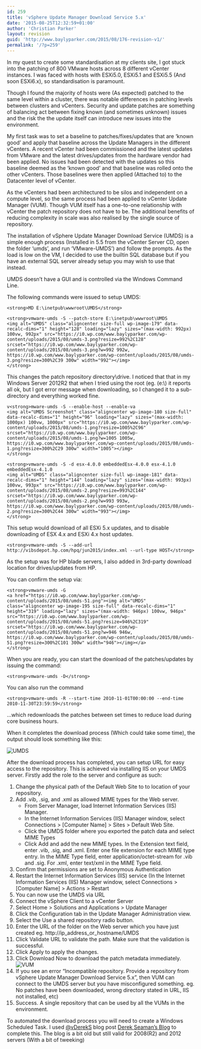 ```yaml
---
id: 259
title: 'vSphere Update Manager Download Service 5.x'
date: '2015-08-25T12:32:59+01:00'
author: 'Christian Parker'
layout: revision
guid: 'http://www.baylyparker.com/2015/08/176-revision-v1/'
permalink: '/?p=259'
---
```


In my quest to create some standardisation at my clients site, I got stuck into the patching of 800 VMware hosts across 8 different vCenter instances. I was faced with hosts with ESXi5.0, ESXi5.1 and ESXi5.5 (And soon ESXi6.x), so standardisation is paramount.

Though I found the majority of hosts were (As expected) patched to the same level within a cluster, there was notable differences in patching levels between clusters and vCenters. Security and update patches are something of balancing act between fixing known (and sometimes unknown) issues and the risk the the update itself can introduce new issues into the environment.

My first task was to set a baseline to patches/fixes/updates that are ‘known good’ and apply that baseline across the Update Managers in the different vCenters. A recent vCenter had been commissioned and the latest updates from VMware and the latest drives/updates from the hardware vendor had been applied. No issues had been detected with the updates so this baseline deemed as the ‘known good’ and that baseline was rolled onto the other vCenters. Those baselines were then applied (Attached to) to the Datacenter level of vCenter.

As the vCenters had been architectured to be silos and independent on a compute level, so the same process had been applied to vCenter Update Manager (VUM). Though VUM itself has a one-to-one relationship with vCenter the patch repository does not have to be. The additional benefits of reducing complexity in scale was also realised by the single source of repository.

The installation of vSphere Update Manager Download Service (UMDS) is a simple enough process (Installed in 5.5 from the vCenter Server CD, open the folder ‘umds’, and run ‘VMware-UMDS’) and follow the prompts. As the load is low on the VM, I decided to use the builtin SQL database but if you have an external SQL server already setup you may wish to use that instead.

UMDS doesn’t have a GUI and is controlled via the Windows Command Line.

The following commands were issued to setup UMDS:

```
<strong>MD E:\inetpub\wwwroot\UMDS</strong>
```

```
<strong>vmware-umds -S --patch-store E:\inetpub\wwwroot\UMDS
<img alt="UMDS" class="aligncenter size-full wp-image-179" data-recalc-dims="1" height="128" loading="lazy" sizes="(max-width: 992px) 100vw, 992px" src="https://i0.wp.com/www.baylyparker.com/wp-content/uploads/2015/08/umds-3.png?resize=992%2C128" srcset="https://i0.wp.com/www.baylyparker.com/wp-content/uploads/2015/08/umds-3.png?w=992 992w, https://i0.wp.com/www.baylyparker.com/wp-content/uploads/2015/08/umds-3.png?resize=300%2C39 300w" width="992"></img>
</strong>
```

This changes the patch repository directory\\drive. I noticed that that in my Windows Server 2012R2 that when I tried using the root (eg. (e:\\) it reports all ok, but I got error message when downloading, so I changed it to a sub-directory and everything worked fine.

```
v<strong>mware-umds -S --enable-host --enable-va
<img alt="UMDS Screenshot" class="aligncenter wp-image-180 size-full" data-recalc-dims="1" height="96" loading="lazy" sizes="(max-width: 1000px) 100vw, 1000px" src="https://i0.wp.com/www.baylyparker.com/wp-content/uploads/2015/08/umds-1.png?resize=1005%2C96" srcset="https://i0.wp.com/www.baylyparker.com/wp-content/uploads/2015/08/umds-1.png?w=1005 1005w, https://i0.wp.com/www.baylyparker.com/wp-content/uploads/2015/08/umds-1.png?resize=300%2C29 300w" width="1005"></img>
</strong>
```

```
<strong>vmware-umds -S -d esx-4.0.0 embeddedEsx-4.0.0 esx-4.1.0 embeddedEsx-4.1.0
<img alt="UMDS" class="aligncenter size-full wp-image-181" data-recalc-dims="1" height="144" loading="lazy" sizes="(max-width: 993px) 100vw, 993px" src="https://i0.wp.com/www.baylyparker.com/wp-content/uploads/2015/08/umds-2.png?resize=993%2C144" srcset="https://i0.wp.com/www.baylyparker.com/wp-content/uploads/2015/08/umds-2.png?w=993 993w, https://i0.wp.com/www.baylyparker.com/wp-content/uploads/2015/08/umds-2.png?resize=300%2C44 300w" width="993"></img>
</strong>
```

This setup would download of all ESXi 5.x updates, and to disable downloading of ESX 4.x and ESXi 4.x host updates.

```
<strong>vmware-umds -S --add-url http://vibsdepot.hp.com/hpq/jun2015/index.xml --url-type HOST</strong>
```

As the setup was for HP blade servers, I also added in 3rd-party download location for drives/updates from HP.

You can confirm the setup via:

```
<strong>vmware-umds -G
<a href="https://i0.wp.com/www.baylyparker.com/wp-content/uploads/2015/08/umds-51.png"><img alt="UMDS" class="aligncenter wp-image-195 size-full" data-recalc-dims="1" height="319" loading="lazy" sizes="(max-width: 946px) 100vw, 946px" src="https://i0.wp.com/www.baylyparker.com/wp-content/uploads/2015/08/umds-51.png?resize=946%2C319" srcset="https://i0.wp.com/www.baylyparker.com/wp-content/uploads/2015/08/umds-51.png?w=946 946w, https://i0.wp.com/www.baylyparker.com/wp-content/uploads/2015/08/umds-51.png?resize=300%2C101 300w" width="946"></img></a>
</strong>
```

When you are ready, you can start the download of the patches/updates by issuing the command:

```
<strong>vmware-umds -D</strong>
```

You can also run the command

```
<strong>vmware-umds -R --start-time 2010-11-01T00:00:00 --end-time 2010-11-30T23:59:59</strong>
```

…which redownloads the patches between set times to reduce load during core business hours.

When it completes the download process (Which could take some time), the output should look something like this:

![UMDS](https://i0.wp.com/www.baylyparker.com/wp-content/uploads/2015/08/umds-4-e1438932460641.png?resize=675%2C128)

After the download process has completed, you can setup URL for easy access to the repository. This is achieved via installing IIS on your UMDS server. Firstly add the role to the server and configure as such:

1. Change the physical path of the Default Web Site to to location of your repository.
2. Add .vib, .sig, and .xml as allowed MIME types for the Web server. 
    - From Server Manager, load Internet Information Services (IIS) Manager.
    - In the Internet Information Services (IIS) Manager window, select Connections &gt; \[Computer Name\] &gt; Sites &gt; Default Web Site.
    - Click the UMDS folder where you exported the patch data and select MIME Types
    - Click Add and add the new MIME types. In the Extension text field, enter .vib, .sig, and .xml. Enter one file extension for each MIME type entry. In the MIME Type field, enter application/octet-stream for .vib and .sig. For .xml, enter text/xml in the MIME Type field.
3. Confirm that permissions are set to Anonymous Authentication
4. Restart the Internet Information Services (IIS) service (In the Internet Information Services (IIS) Manager window, select Connections &gt; \[Computer Name\] &gt; Actions &gt; Restart
5. You can now use the UMDS via URL
6. Connect the vSphere Client to a vCenter Server
7. Select Home &gt; Solutions and Applications &gt; Update Manager
8. Click the Configuration tab in the Update Manager Administration view.
9. Select the Use a shared repository radio button.
10. Enter the URL of the folder on the Web server which you have just created eg. http://ip\_address\_or\_hostname/UMDS
11. Click Validate URL to validate the path. Make sure that the validation is successful.
12. Click Apply to apply the changes.
13. Click Download Now to download the patch metadata immediately.![VUM](https://i0.wp.com/www.baylyparker.com/wp-content/uploads/2015/08/VUM-Conected.png?resize=790%2C429)
14. If you see an error “Incompatible repository. Provide a repository from vSphere Update Manager Download Service 5.x”, then VUM can connect to the UMDS server but you have misconfigured something. eg. No patches have been downloaded, wrong directory stated in URL, IIS not installed, etc)
15. Success. A single repository that can be used by all the VUMs in the environment.

To automated the download process you will need to create a Windows Scheduled Task. I used [@<span class="u-linkComplex-target">vDerekS</span>](https://twitter.com/vDerekS) blog post [Derek Seaman’s Blog](http://www.derekseaman.com/2011/11/schedule-vmware-umds-downloads-with.html) to complete this. The blog is a bit old but still valid for 2008(R2) and 2012 servers (With a bit of tweeking)